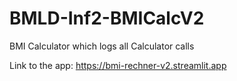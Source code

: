 # BMLD-Inf2-BMICalcV2

BMI Calculator which logs all Calculator calls

Link to the app: https://bmi-rechner-v2.streamlit.app
